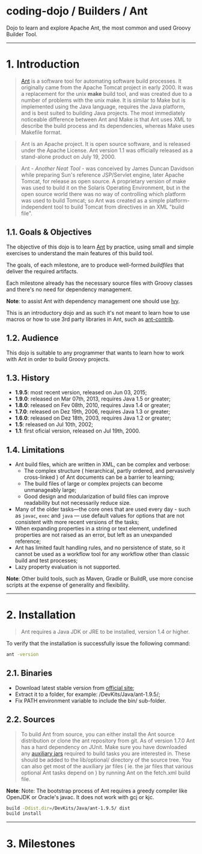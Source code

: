 coding-dojo / Builders / Ant
============================

Dojo to learn and explore Apache Ant, the most common and used Groovy Builder Tool.

----

# 1. Introduction

> [Ant](http://en.wikipedia.org/wiki/Apache_Ant) is a software tool for automating software build processes. It originally came from the Apache Tomcat project in early 2000. It was a replacement for the unix **make** build tool, and was created due to a number of problems with the unix make. It is similar to Make but is implemented using the Java language, requires the Java platform, and is best suited to building Java projects. The most immediately noticeable difference between Ant and Make is that Ant uses XML to describe the build process and its dependencies, whereas Make uses Makefile format.

> Ant is an Apache project. It is open source software, and is released under the Apache License. Ant version 1.1 was officially released as a stand-alone product on July 19, 2000.

> Ant - _Another Neat Tool_ - was conceived by James Duncan Davidson while preparing Sun's reference JSP/Servlet engine, later Apache Tomcat, for release as open source. A proprietary version of make was used to build it on the Solaris Operating Environment, but in the open source world there was no way of controlling which platform was used to build Tomcat; so Ant was created as a simple platform-independent tool to build Tomcat from directives in an XML "build file".

## 1.1. Goals & Objectives

The objective of this dojo is to learn [Ant](http://ant.apache.org/) by practice, using small and simple exercises to understand the main features of this build tool.

The goals, of each milestone, are to produce well-formed _buildfiles_ that deliver the required artifacts.

Each milestone already has the necessary source files with Groovy classes and there's no need for dependency management.

**Note**: to assist Ant with dependency management one should use [Ivy](http://ant.apache.org/ivy/).

This is an introductory dojo and as such it's not meant to learn how to use macros or how to use 3rd party libraries in Ant, such as [ant-contrib](http://ant-contrib.sourceforge.net/).

## 1.2. Audience

This dojo is suitable to any programmer that wants to learn how to work with Ant in order to build Groovy projects.

## 1.3. History

- **1.9.5**: most recent version, released on Jun 03, 2015;
- **1.9.0**: released on Mar 07th, 2013, requires Java 1.5 or greater;
- **1.8.0**: released on Fev 08th, 2010, requires Java 1.4 or greater;
- **1.7.0**: released on Dez 19th, 2006, requires Java 1.3 or greater;
- **1.6.0**: released on Dez 18th, 2003, requires Java 1.2 or greater;
- **1.5**: released on Jul 10th, 2002;
- **1.1**: first oficial version, released on Jul 19th, 2000.

## 1.4. Limitations

- Ant build files, which are written in XML, can be complex and verbose:
  - The complex structure ( hierarchical, partly ordered, and pervasively cross-linked ) of Ant documents can be a barrier to learning;
  - The build files of large or complex projects can become unmanageably large;
  - Good design and modularization of build files can improve readability but not necessarily reduce size.
- Many of the older tasks—the core ones that are used every day - such as ```javac```, ```exec``` and ```java``` — use default values for options that are not consistent with more recent versions of the tasks;
- When expanding properties in a string or text element, undefined properties are not raised as an error, but left as an unexpanded reference;
- Ant has limited fault handling rules, and no persistence of state, so it cannot be used as a workflow tool for any workflow other than classic build and test processes;
- Lazy property evaluation is not supported.

**Note**: Other build tools, such as Maven, Gradle or BuildR, use more concise scripts at the expense of generality and flexibility.

----

# 2. Installation

> Ant requires a Java JDK or JRE to be installed, version 1.4 or higher.

To verify that the installation is successfully issue the following command:

```bash
ant -version
```

## 2.1. Binaries

- Download latest stable version from [official site](http://ant.apache.org/bindownload.cgi);
- Extract it to a folder, for example: /DevKits/Java/ant-1.9.5/;
- Fix PATH environment variable to include the bin/ sub-folder.

## 2.2. Sources

> To build Ant from source, you can either install the Ant source distribution or clone the ant repository from git. As of version 1.7.0 Ant has a hard dependency on JUnit. Make sure you have downloaded any [auxiliary jars](http://ant.apache.org/manual/install.html#librarydependencies) required to build tasks you are interested in. These should be added to the lib/optional/ directory of the source tree. You can also get most of the auxiliary jar files ( ie. the jar files that various optional Ant tasks depend on ) by running Ant on the fetch.xml build file.

**Note**: Note: The bootstrap process of Ant requires a greedy compiler like OpenJDK or Oracle's javac. It does not work with gcj or kjc.

```bash
build -Ddist.dir=/DevKits/Java/ant-1.9.5/ dist
build install
```

----

# 3. Milestones
